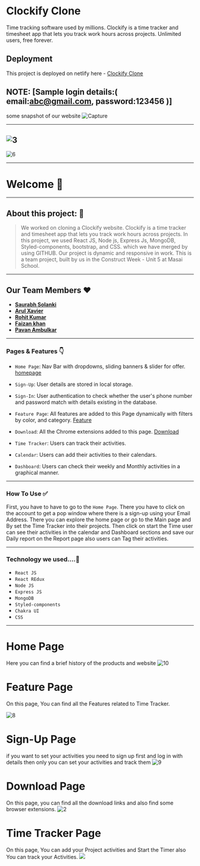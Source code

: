 # Clockify Clone
Time tracking software used by millions. Clockify is a time tracker and timesheet app that lets you track work hours across projects. Unlimited users, free forever.

## Deployment

This project is deployed on netlify here - [Clockify Clone](https://clockyf.netlify.app/)

## NOTE: [Sample login details:( email:abc@gmail.com, password:123456 )]

some snapshot of our website
![Capture](https://miro.medium.com/max/1400/1*EhLvkhUVmvif7k7CGwatYQ.png)

---------
![3](https://miro.medium.com/max/1400/1*waIppb-zfmqmfrff_kMYeg.png)
----------------

![6](https://miro.medium.com/max/1400/1*HuygkG4JvT_MKRJL03l3Dw.png)


---

# Welcome 👋

---

## About this project: 🙌

> We worked on cloning a Clockify website. Clockify is a time tracker and timesheet app that lets you track work hours across projects. In this project, we used React JS, Node js, Express Js, MongoDB, Styled-components, bootstrap, and CSS. which we have merged by using GITHUB. Our project is dynamic and responsive in work.
> This is a team project, built by us in the Construct Week - Unit 5 at Masai School.


---

## Our Team Members ❤️

- [**Saurabh Solanki**](https://www.linkedin.com/in/saurabh-solanki-653042238/)
- [**Arul Xavier**](https://www.linkedin.com/in/arul-xavier/)
- [**Rohit Kumar**](https://www.linkedin.com/in/rohit-kumar-826365233/)
- [**Faizan khan** ](https://www.linkedin.com/in/faizan7/)
- [**Pavan Ambulkar** ](https://www.linkedin.com/in/pavan-a-156447220/)
---

### Pages & Features 👇

- `Home Page`: Nav Bar with dropdowns, sliding banners & slider for offer.
[homepage](https://miro.medium.com/max/1400/1*EhLvkhUVmvif7k7CGwatYQ.png)
- `Sign-Up`: User details are stored in local storage.
- `Sign-In`: User authentication to check whether the user's phone number and password match with details existing in the database.

- `Feature Page`: All features are added to this Page dynamically with filters by color, and category.
[Feature](https://miro.medium.com/max/1400/1*waIppb-zfmqmfrff_kMYeg.png)
- `Download`: All the Chrome extensions added to this page.
[Download](https://miro.medium.com/max/1400/1*WzOPVQRLXg2Tnps7h5Pe9Q.png)
- `Time Tracker`: Users can track their activities.
- `Calendar`: Users can add their activities to their calendars.
- `Dashboard`: Users can check their weekly and Monthly activities in a graphical manner.

---

### How To Use ✅

First, you have to have to go to the `Home Page`. There you have to click on the account to get a pop window where there is a sign-up using your Email Address.  There you can explore the home page or go to the Main page and By set the Time Tracker into their projects. Then click on start the Time user can see their activities in the calendar and Dashboard sections and save our Daily report on the Report page also users can Tag their activities.

---

### Technology we used....🔧

- `React JS` 
- `React REdux` 
- `Node JS`
- `Express JS`
- `MongoDB` 
- `Styled-components`
- `Chakra UI`
- `CSS`



---

# Home Page
Here you can find a brief history of the products and website
 ![10](https://miro.medium.com/max/1400/1*EhLvkhUVmvif7k7CGwatYQ.png)
    



# Feature Page
On this page, You can find all the Features related to Time Tracker.

![8](https://miro.medium.com/max/1400/1*waIppb-zfmqmfrff_kMYeg.png)




# Sign-Up Page
if you want to set your activities you need to sign up first and log in with details then only you can set your activities and track them
![9](https://miro.medium.com/max/1400/1*mqGJuF0QVLe7ToVvDgXTjw.png)




# Download Page
On this page, you can find all the download links and also find some browser extensions.
![2](https://miro.medium.com/max/1400/1*WzOPVQRLXg2Tnps7h5Pe9Q.png)



 # Time Tracker Page
On this page, You can add your Project activities and Start the Timer also You can track your Activities.
![](https://miro.medium.com/max/1400/1*HuygkG4JvT_MKRJL03l3Dw.png)
